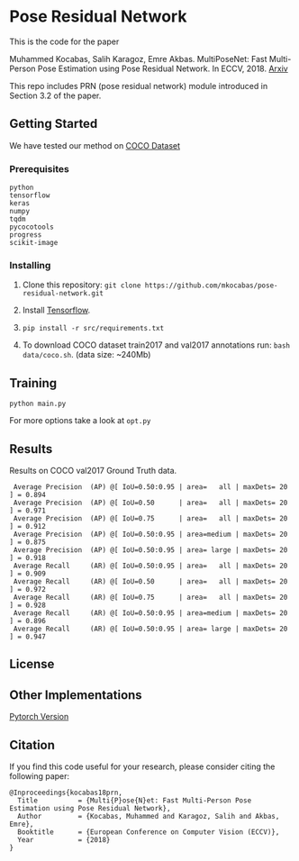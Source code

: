 # Pose Residual Network

This is the code for the paper

Muhammed Kocabas, Salih Karagoz, Emre Akbas. MultiPoseNet: Fast Multi-Person Pose Estimation using Pose Residual Network. In ECCV, 2018. [Arxiv](https://arxiv.org/abs/1807.04067)

This repo includes PRN (pose residual network) module introduced in Section 3.2 of the  paper.


## Getting Started
We have tested our method on [COCO Dataset](http://cocodataset.org)

### Prerequisites

```
python
tensorflow
keras
numpy
tqdm
pycocotools
progress
scikit-image
```

### Installing

1. Clone this repository: 
`git clone https://github.com/mkocabas/pose-residual-network.git`

2. Install [Tensorflow](https://www.tensorflow.org/install/).

3. ```pip install -r src/requirements.txt```

4. To download COCO dataset train2017 and val2017 annotations run: `bash data/coco.sh`. (data size: ~240Mb)

## Training

`python main.py`

For more options take a look at `opt.py`

## Results
Results on COCO val2017 Ground Truth data.

```
 Average Precision  (AP) @[ IoU=0.50:0.95 | area=   all | maxDets= 20 ] = 0.894
 Average Precision  (AP) @[ IoU=0.50      | area=   all | maxDets= 20 ] = 0.971
 Average Precision  (AP) @[ IoU=0.75      | area=   all | maxDets= 20 ] = 0.912
 Average Precision  (AP) @[ IoU=0.50:0.95 | area=medium | maxDets= 20 ] = 0.875
 Average Precision  (AP) @[ IoU=0.50:0.95 | area= large | maxDets= 20 ] = 0.918
 Average Recall     (AR) @[ IoU=0.50:0.95 | area=   all | maxDets= 20 ] = 0.909
 Average Recall     (AR) @[ IoU=0.50      | area=   all | maxDets= 20 ] = 0.972
 Average Recall     (AR) @[ IoU=0.75      | area=   all | maxDets= 20 ] = 0.928
 Average Recall     (AR) @[ IoU=0.50:0.95 | area=medium | maxDets= 20 ] = 0.896
 Average Recall     (AR) @[ IoU=0.50:0.95 | area= large | maxDets= 20 ] = 0.947
```

## License

## Other Implementations

[Pytorch Version](https://github.com/salihkaragoz/pose-residual-network-pytorch)


## Citation
If you find this code useful for your research, please consider citing the following paper:
```
@Inproceedings{kocabas18prn,
  Title          = {Multi{P}ose{N}et: Fast Multi-Person Pose Estimation using Pose Residual Network},
  Author         = {Kocabas, Muhammed and Karagoz, Salih and Akbas, Emre},
  Booktitle      = {European Conference on Computer Vision (ECCV)},
  Year           = {2018}
}
```
